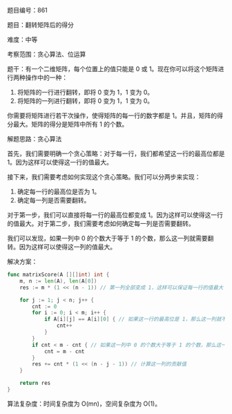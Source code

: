 题目编号：861

题目：翻转矩阵后的得分

难度：中等

考察范围：贪心算法、位运算

题干：有一个二维矩阵，每个位置上的值只能是 0 或 1。现在你可以将这个矩阵进行两种操作中的一种：

1. 将矩阵的一行进行翻转，即将 0 变为 1，1 变为 0。
2. 将矩阵的一列进行翻转，即将 0 变为 1，1 变为 0。

你需要将矩阵进行若干次操作，使得矩阵的每一行的数字都是 1。并且，矩阵的得分最大。矩阵的得分是矩阵中所有 1 的个数。

解题思路：贪心算法

首先，我们需要明确一个贪心策略：对于每一行，我们都希望这一行的最高位都是 1。因为这样可以使得这一行的值最大。

接下来，我们需要考虑如何实现这个贪心策略。我们可以分两步来实现：

1. 确定每一行的最高位是否为 1。
2. 确定每一列是否需要翻转。

对于第一步，我们可以直接将每一行的最高位都变成 1。因为这样可以使得这一行的值最大。对于第二步，我们需要考虑如何确定每一列是否需要翻转。

我们可以发现，如果一列中 0 的个数大于等于 1 的个数，那么这一列就需要翻转。因为这样可以使得这一列的值最大。

解决方案：

```go
func matrixScore(A [][]int) int {
    m, n := len(A), len(A[0])
    res := m * (1 << (n - 1)) // 第一列全部变成 1，这样可以保证每一行的值最大

    for j := 1; j < n; j++ {
        cnt := 0
        for i := 0; i < m; i++ {
            if A[i][j] == A[i][0] { // 如果这一行的最高位是 1，那么这一列就不需要翻转
                cnt++
            }
        }
        if cnt < m - cnt { // 如果这一列中 0 的个数大于等于 1 的个数，那么这一列就需要翻转
            cnt = m - cnt
        }
        res += cnt * (1 << (n - j - 1)) // 计算这一列的贡献值
    }

    return res
}
```

算法复杂度：时间复杂度为 O(mn)，空间复杂度为 O(1)。